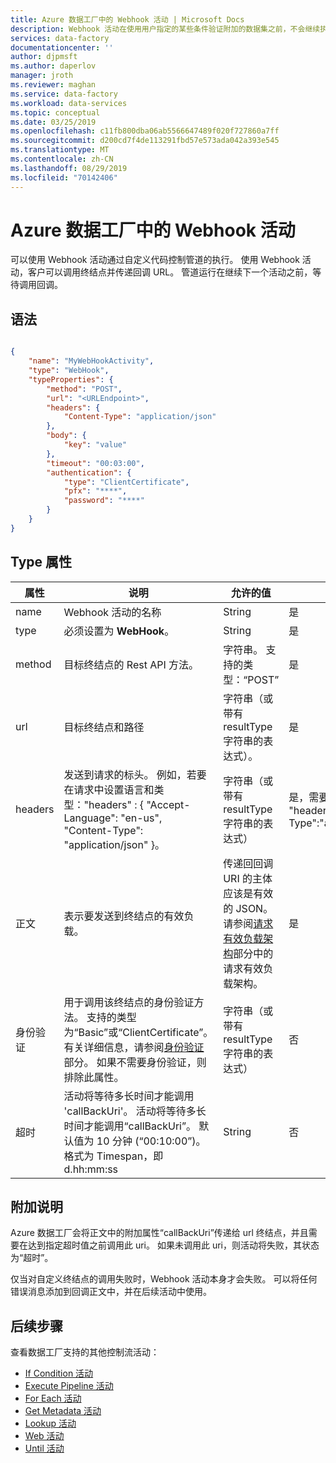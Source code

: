 ```yaml
---
title: Azure 数据工厂中的 Webhook 活动 | Microsoft Docs
description: Webhook 活动在使用用户指定的某些条件验证附加的数据集之前，不会继续执行管道。
services: data-factory
documentationcenter: ''
author: djpmsft
ms.author: daperlov
manager: jroth
ms.reviewer: maghan
ms.service: data-factory
ms.workload: data-services
ms.topic: conceptual
ms.date: 03/25/2019
ms.openlocfilehash: c11fb800dba06ab5566647489f020f727860a7ff
ms.sourcegitcommit: d200cd7f4de113291fbd57e573ada042a393e545
ms.translationtype: MT
ms.contentlocale: zh-CN
ms.lasthandoff: 08/29/2019
ms.locfileid: "70142406"
---
```

# <a name="webhook-activity-in-azure-data-factory"></a>Azure 数据工厂中的 Webhook 活动
可以使用 Webhook 活动通过自定义代码控制管道的执行。 使用 Webhook 活动，客户可以调用终结点并传递回调 URL。 管道运行在继续下一个活动之前，等待调用回调。

## <a name="syntax"></a>语法

```json

{
    "name": "MyWebHookActivity",
    "type": "WebHook",
    "typeProperties": {
        "method": "POST",
        "url": "<URLEndpoint>",
        "headers": {
            "Content-Type": "application/json"
        },
        "body": {
            "key": "value"
        },
        "timeout": "00:03:00",
        "authentication": {
            "type": "ClientCertificate",
            "pfx": "****",
            "password": "****"
        }
    }
}

```


## <a name="type-properties"></a>Type 属性



属性 | 说明 | 允许的值 | 必填
-------- | ----------- | -------------- | --------
name | Webhook 活动的名称 | String | 是 |
type | 必须设置为 **WebHook**。 | String | 是 |
method | 目标终结点的 Rest API 方法。 | 字符串。 支持的类型：“POST” | 是 |
url | 目标终结点和路径 | 字符串（或带有 resultType 字符串的表达式）。 | 是 |
headers | 发送到请求的标头。 例如，若要在请求中设置语言和类型："headers" : { "Accept-Language": "en-us", "Content-Type": "application/json" }。 | 字符串（或带有 resultType 字符串的表达式） | 是，需要内容类型标头。 "headers":{ "Content-Type":"application/json"} |
正文 | 表示要发送到终结点的有效负载。 | 传递回回调 URI 的主体应该是有效的 JSON。 请参阅[请求有效负载架构](https://nam06.safelinks.protection.outlook.com/?url=https%3A%2F%2Fdocs.microsoft.com%2Fen-us%2Fazure%2Fdata-factory%2Fcontrol-flow-web-activity%23request-payload-schema&amp;data=02%7C01%7Cshlo%40microsoft.com%7Cde517eae4e7f4f2c408d08d6b167f6b1%7C72f988bf86f141af91ab2d7cd011db47%7C1%7C0%7C636891457414397501&amp;sdata=ljUZv5csQQux2TT3JtTU9ZU8e1uViRzuX5DSNYkL0uE%3D&amp;reserved=0)部分中的请求有效负载架构。 | 是 |
身份验证 | 用于调用该终结点的身份验证方法。 支持的类型为“Basic”或“ClientCertificate”。 有关详细信息，请参阅[身份验证](https://nam06.safelinks.protection.outlook.com/?url=https%3A%2F%2Fdocs.microsoft.com%2Fen-us%2Fazure%2Fdata-factory%2Fcontrol-flow-web-activity%23authentication&amp;data=02%7C01%7Cshlo%40microsoft.com%7Cde517eae4e7f4f2c408d08d6b167f6b1%7C72f988bf86f141af91ab2d7cd011db47%7C1%7C0%7C636891457414397501&amp;sdata=GdA1%2Fh2pAD%2BSyWJHSW%2BSKucqoAXux%2F4L5Jgndd3YziM%3D&amp;reserved=0)部分。 如果不需要身份验证，则排除此属性。 | 字符串（或带有 resultType 字符串的表达式） | 否 |
超时 | 活动将等待多长时间才能调用 &#39;callBackUri&#39;。 活动将等待多长时间才能调用“callBackUri”。 默认值为 10 分钟 (“00:10:00”)。 格式为 Timespan，即 d.hh:mm:ss | String | 否 |

## <a name="additional-notes"></a>附加说明

Azure 数据工厂会将正文中的附加属性“callBackUri”传递给 url 终结点，并且需要在达到指定超时值之前调用此 uri。 如果未调用此 uri，则活动将失败，其状态为“超时”。

仅当对自定义终结点的调用失败时，Webhook 活动本身才会失败。 可以将任何错误消息添加到回调正文中，并在后续活动中使用。

## <a name="next-steps"></a>后续步骤
查看数据工厂支持的其他控制流活动：

- [If Condition 活动](control-flow-if-condition-activity.md)
- [Execute Pipeline 活动](control-flow-execute-pipeline-activity.md)
- [For Each 活动](control-flow-for-each-activity.md)
- [Get Metadata 活动](control-flow-get-metadata-activity.md)
- [Lookup 活动](control-flow-lookup-activity.md)
- [Web 活动](control-flow-web-activity.md)
- [Until 活动](control-flow-until-activity.md)
